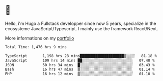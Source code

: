 # 👋 

Hello, i'm Hugo a Fullstack developper since now 5 years, specialize in the ecosysteme JavaScript/Typescript. I mainly use the framework React/Next.

More informations on my [portfolio](https://hcampos.fr)

<!--START_SECTION:waka-->

```txt
Total Time: 1,476 hrs 9 mins

TypeScript       1,198 hrs 23 mins████████████████████▒░░░░   81.18 %
JavaScript       109 hrs 14 mins ██░░░░░░░░░░░░░░░░░░░░░░░   07.40 %
JSON             50 hrs 34 mins  █░░░░░░░░░░░░░░░░░░░░░░░░   03.43 %
Bash             16 hrs 47 mins  ▒░░░░░░░░░░░░░░░░░░░░░░░░   01.14 %
PHP              16 hrs 12 mins  ▒░░░░░░░░░░░░░░░░░░░░░░░░   01.10 %
```

<!--END_SECTION:waka-->
